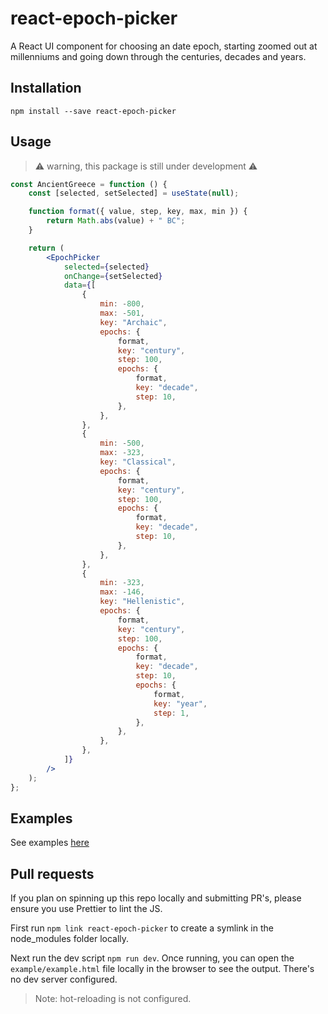 # react-epoch-picker

A React UI component for choosing an date epoch, starting zoomed out at millenniums and going down through the centuries, decades and years.

## Installation

`npm install --save react-epoch-picker`

## Usage

> ⚠ warning, this package is still under development ⚠

```jsx
const AncientGreece = function () {
    const [selected, setSelected] = useState(null);

    function format({ value, step, key, max, min }) {
        return Math.abs(value) + " BC";
    }

    return (
        <EpochPicker
            selected={selected}
            onChange={setSelected}
            data={[
                {
                    min: -800,
                    max: -501,
                    key: "Archaic",
                    epochs: {
                        format,
                        key: "century",
                        step: 100,
                        epochs: {
                            format,
                            key: "decade",
                            step: 10,
                        },
                    },
                },
                {
                    min: -500,
                    max: -323,
                    key: "Classical",
                    epochs: {
                        format,
                        key: "century",
                        step: 100,
                        epochs: {
                            format,
                            key: "decade",
                            step: 10,
                        },
                    },
                },
                {
                    min: -323,
                    max: -146,
                    key: "Hellenistic",
                    epochs: {
                        format,
                        key: "century",
                        step: 100,
                        epochs: {
                            format,
                            key: "decade",
                            step: 10,
                            epochs: {
                                format,
                                key: "year",
                                step: 1,
                            },
                        },
                    },
                },
            ]}
        />
    );
};
```

## Examples

See examples [here](https://jowo-io.github.io/react-epoch-picker/example/example.html)

## Pull requests

If you plan on spinning up this repo locally and submitting PR's, please ensure you use Prettier to lint the JS.

First run `npm link react-epoch-picker` to create a symlink in the node_modules folder locally.

Next run the dev script `npm run dev`. Once running, you can open the `example/example.html` file locally in the browser to see the output. There's no dev server configured.

> Note: hot-reloading is not configured.
